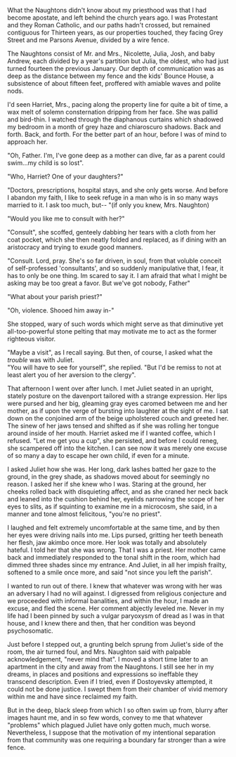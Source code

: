 What the Naughtons didn't know about my priesthood was that I had become apostate, and left behind the church years ago.  I was Protestant and they Roman Catholic, and our paths hadn't crossed, but remained contiguous for Thirteen years, as our properties touched, they facing Grey Street and me Parsons Avenue, divided by a wire fence.

The Naughtons consist of Mr. and Mrs., Nicolette, Julia, Josh, and baby Andrew, each divided by a year's partition but Julia, the oldest, who had just turned fourteen the previous January.  Our depth of communication was as deep as the distance between my fence and the kids' Bounce House, a subsistence of about fifteen feet,  proffered with amiable waves and polite nods.

I'd seen Harriet, Mrs., pacing along the property line for quite a bit of time, a wax melt of solemn consternation dripping from her face.  She was pallid and bird-thin.  I watched through the diaphanous curtains which shadowed my bedroom in a month of grey haze and chiaroscuro shadows.  Back and forth.  Back, and forth.  For the better part of an hour, before I was of mind to approach her.

"Oh, Father.  I'm, I've gone deep as a mother can dive, far as a parent could swim...my child is so lost".  

"Who, Harriet?  One of your daughters?"

"Doctors, prescriptions, hospital stays, and she only gets worse.  And before I abandon my faith, I like to seek refuge in a man who is in so many ways married to it.  I ask too much, but-- "(if only you knew, Mrs. Naughton)

"Would you like me to consult with her?"  

"Consult", she scoffed, genteely dabbing her tears with a cloth from her coat pocket, which she then neatly folded and replaced, as if dining with an aristocracy and trying to exude good manners.

"Consult.  Lord, pray.  She's so far driven, in soul, from that voluble conceit of self-professed 'consultants', and so suddenly manipulative that, I fear, it has to only be one thing.  Im scared to say it.  I am afraid that what I might be asking may be too great a favor.  But we've got nobody, Father"

"What about your parish priest?"

"Oh, violence.  Shooed him away in-"

She stopped, wary of such words which might serve as that diminutive yet all-too-powerful stone pelting that may motivate me to act as the former righteous visitor.

"Maybe a visit", as I recall saying.  But then, of course, I asked what the *trouble* was with Juliet.  
"You will have to see for yourself", she replied.  "But I'd be remiss to not at least alert you of her aversion to the clergy".

That afternoon I went over after lunch.  I met Juliet seated in an upright, stately posture on the davenport tailored with a strange expression.  Her lips were pursed and her big, gleaming gray eyes caromed between me and her mother, as if upon the verge of bursting into laughter at the sight of me.  I sat down on the conjoined arm of the beige upholstered couch and greeted her.  The sinew of her jaws tensed and shifted as if she was rolling her tongue around inside of her mouth.  Harriet asked me if I wanted coffee, which I refused.  "Let me get you a cup", she persisted, and before I could reneg, she scampered off into the kitchen.  I can see now it was merely one excuse of so many a day to escape her own child, if even for a minute.

I asked Juliet how she was.  Her long, dark lashes batted her gaze to the ground, in the grey shade, as shadows moved about for seemingly no reason.  I asked her if she knew who I was.  Staring at the ground, her cheeks rolled back with disquieting affect, and as she craned her neck back and leaned into the cushion behind her, eyelids narrowing the scope of her eyes to slits, as if squinting to examine me in a microcosm, she said, in a manner and tone almost felicitous, "you're no priest".

I laughed and felt extremely uncomfortable at the same time, and by then her eyes were driving nails into me.  Lips pursed, gritting her teeth beneath her flesh, jaw akimbo once more.  Her look was totally and absolutely hateful.  I told her that she was wrong.  That I was a priest.  Her mother came back and immediately responded to the tonal shift in the room, which had dimmed three shades since my entrance.  And Juliet, in all her impish frailty, softened to a smile once more, and said "not since you left the parish".

I wanted to run out of there.  I knew that whatever was wrong with her was an adversary I had no will against.  I digressed from religious conjecture and we proceeded with informal banalities, and within the hour, I made an excuse, and fled the scene.  Her comment abjectly leveled me.  Never in my life had I been pinned by such a vulgar paryoxysm of dread as I was in that house, and I knew there and then, that her condition was beyond psychosomatic.  

Just before I stepped out, a grunting belch sprung from Juliet's side of the room, the air turned foul, and Mrs. Naughton said with palpable acknowledgement, "never mind that".  I moved a short time later to an apartment in the city and away from the Naughtons.  I still see her in my dreams, in places and positions and expressions so ineffable they transcend description.  Even if I tried, even if Dostoyevsky attempted, it could not be done justice.  I swept them from their chamber of vivid memory within me and have since reclaimed my faith.

But in the deep, black sleep from which I so often swim up from, blurry after images haunt me, and in so few words, convey to me that whatever "problems" which plagued Juliet have only gotten much, much worse.  Nevertheless, I suppose that the motivation of my intentional separation from that community was one requiring a boundary far stronger than a wire fence.